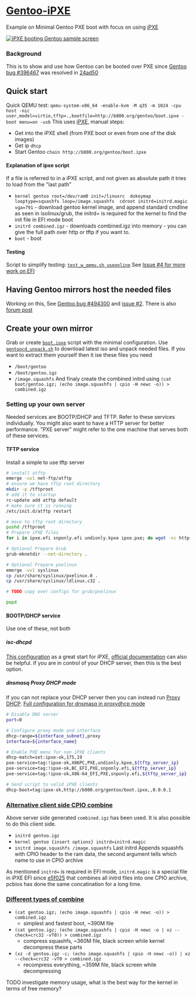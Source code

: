 # [Gentoo-iPXE](https://github.com/NiKiZe/Gentoo-iPXE)
Example on Minimal Gentoo PXE boot with focus on using [iPXE](http://ipxe.org)

[![iPXE booting Gentoo sample screen](https://b800.org/3hxPu.png)](https://b800.org/3hxPu)

### Background
This is to show and use how Gentoo can be booted over PXE since [Gentoo bug #396467](https://bugs.gentoo.org/396467) was resolved
in [24ad50](https://github.com/gentoo/genkernel/commit/24ad5065fa856389ee9b058f57adffbe752da157)

## Quick start
Quick QEMU test: `qemu-system-x86_64 -enable-kvm -M q35 -m 1024 -cpu host -nic user,model=virtio,tftp=.,bootfile=http://b800.org/gentoo/boot.ipxe -boot menu=on -usb`
This uses [iPXE](http://boot.ipxe.org), manual steps:
* Get into the iPXE shell (from PXE boot or even from one of the disk images)
* Get ip `dhcp`
* Start Gentoo `chain http://b800.org/gentoo/boot.ipxe`

#### Explanation of ipxe script
If a file is referred to in a iPXE script, and not given as absolute path it tries to load from the "last path"
* `kernel gentoo root=/dev/ram0 init=/linuxrc  dokeymap looptype=squashfs loop=/image.squashfs  cdroot initrd=initrd.magic vga=791` - download gentoo kernel image, and append standard cmdline as seen in isolinux/grub, the initrd= is required for the kernel to find the init file in EFI mode boot
* `initrd combined.igz` - downloads combined.igz into memory - you can give the full path over http or tftp if you want to.
* `boot` - boot

#### Testing
Script to simplify testing: [`test_w_qemu.sh useonline`](test_w_qemu.sh)
See [Issue #4 for more work on EFI](https://github.com/NiKiZe/Gentoo-iPXE/issues/4)

## Having Gentoo mirrors host the needed files
Working on this, See [Gentoo bug #494300](https://bugs.gentoo.org/494300) and [issue #2](https://github.com/NiKiZe/Gentoo-iPXE/issues/2). There is also [forum post](https://forums.gentoo.org/viewtopic-p-8636881.html#8636881)

## Create your own mirror
Grab or create [`boot.ipxe`](boot.ipxe) script with the minimal configuration.
Use [`gentoocd_unpack.sh`](gentoocd_unpack.sh) to download latest iso and unpack needed files.
If you want to extract them yourself then it ise these files you need
* `/boot/gentoo`
* `/boot/gentoo.igz`
* `/image.squashfs`
And finaly create the combined initrd using `(cat boot/gentoo.igz; (echo image.squashfs | cpio -H newc -o)) > combined.igz`

### Setting up your own server
Needed services are BOOTP/DHCP and TFTP. Refer to these services individually.
You might also want to have a HTTP server for better performance.
"PXE server" might refer to the one machine that serves both of these services.
#### TFTP service
Install a simple to use tftp server
```bash
# install atftp
emerge -uv1 net-ftp/atftp
# ensure we have tftp root directory
mkdir -p /tftproot
# add it to startup
rc-update add atftp default
# make sure it is running
/etc/init.d/atftp restart

# move to tftp root directory
pushd /tftproot
# Prepare iPXE files
for i in ipxe.efi snponly.efi undionly.kpxe ipxe.pxe; do wget -nc http://boot.ipxe.org/$i; done

# Optional Prepare Grub
grub-mknetdir --net-directory .

# Optional Prepare pxelinux
emerge -uv1 syslinux
cp /usr/share/syslinux/pxelinux.0 .
cp /usr/share/syslinux/ldlinux.c32 .

# TODO copy over configs for grub/pxelinux

popd
```

#### BOOTP/DHCP service
Use one of these, not both
##### isc-dhcpd
[This configuration](https://gist.github.com/robinsmidsrod/4008017) as a great start for iPXE, [official documentation](https://ipxe.org/howto/chainloading#breaking_the_infinite_loop) can also be helpful.
If you are in control of your DHCP server, then this is the best option.
##### dnsmasq Proxy DHCP mode

If you can not replace your DHCP server then you can instead run [Proxy DHCP](https://ipxe.org/appnote/proxydhcp).
[Full configuration for dnsmasq in proxydhcp mode](https://gist.github.com/NiKiZe/5c181471b96ac37a069af0a76688944d)
```bash
# Disable DNS server
port=0

# Configure proxy mode and interface
dhcp-range=${interface_subnet},proxy
interface=${interface_name}

# Enable PXE menu for non iPXE clients
dhcp-match=set:ipxe-ok,175,19
pxe-service=tag:!ipxe-ok,X86PC,PXE,undionly.kpxe,${tftp_server_ip}
pxe-service=tag:!ipxe-ok,BC_EFI,PXE,snponly.efi,${tftp_server_ip}
pxe-service=tag:!ipxe-ok,X86-64_EFI,PXE,snponly.efi,${tftp_server_ip}

# Send script to valid iPXE clients
dhcp-boot=tag:ipxe-ok,http://b800.org/gentoo/boot.ipxe,,0.0.0.1
```

### [Alternative client side CPIO combine](altcombine.ipxe)
Above server side generated `combined.igz` has been used. It is also possible to do this client side.
* `initrd gentoo.igz`
* `kernel gentoo {insert options} initrd=initrd.magic`
* `initrd image.squashfs /image.squashfs`
Last initrd Appends squashfs with CPIO header to the ram data, the second argument tells which name to use in CPIO archive

As mentioned `initrd=` is required in EFI mode, `initrd.magic` is a special file in iPXE EFI since [e5f025](https://github.com/ipxe/ipxe/commit/e5f02551735922eb235388bff08249a6f31ded3d) that combines all initrd files into one CPIO archive, pcbios has done the same concatination for a long time.

### [Different types of combine](combined.ipxe)
* `(cat gentoo.igz; (echo image.squashfs | cpio -H newc -o)) > combined.igz`
  - simplest and fastest boot, ~390M file
* `(cat gentoo.igz; (echo image.squashfs | cpio -H newc -o | xz --check=crc32 -vT0)) > combined.igz`
  - compress squashfs, ~360M file, black screen while kernel decompress these parts
* `(xz -d gentoo.igz -c; (echo image.squashfs | cpio -H newc -o)) | xz --check=crc32 -vT0 > combined.igz`
  - recompress everything, ~359M file, black screen while decompressing

TODO investigate memory usage, what is the best way for the kernel in terms of free memory?
